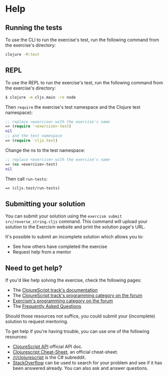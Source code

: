 # Help

## Running the tests

To use the CLI to run the exercise's test, run the following command from the exercise's directory:

```bash
clojure -M:test
```

## REPL

To use the REPL to run the exercise's test, run the following command from the exercise's directory:

```bash
$ clojure -m cljs.main -re node
```

Then `require` the exercise's test namespace and the Clojure test namespace):

```clojure
;; replace <exercise> with the exercise's name
=> (require '<exercise>-test)
nil
;; and the test namespace
=> (require 'cljs.test)
```

Change the ns to the test namespace:

```clojure
;; replace <exercise> with the exercise's name
=> (ns <exercise>-test)
nil
```

Then call `run-tests`:

```clojure
=> (cljs.test/run-tests)
```

## Submitting your solution

You can submit your solution using the `exercism submit src/reverse_string.cljs` command.
This command will upload your solution to the Exercism website and print the solution page's URL.

It's possible to submit an incomplete solution which allows you to:

- See how others have completed the exercise
- Request help from a mentor

## Need to get help?

If you'd like help solving the exercise, check the following pages:

- The [ClojureScript track's documentation](https://exercism.org/docs/tracks/clojurescript)
- The [ClojureScript track's programming category on the forum](https://forum.exercism.org/c/programming/clojurescript)
- [Exercism's programming category on the forum](https://forum.exercism.org/c/programming/5)
- The [Frequently Asked Questions](https://exercism.org/docs/using/faqs)

Should those resources not suffice, you could submit your (incomplete) solution to request mentoring.

To get help if you're having trouble, you can use one of the following resources:

- [ClojureScript API](http://cljs.github.io/api/) official API doc.
- [Clojurescript Cheat-Sheet](https://clojure.org/api/cheatsheet), an official cheat-sheet.
- [/r/clojurescript](https://www.reddit.com/r/clojurescript) is the C# subreddit.
- [StackOverflow](http://stackoverflow.com/questions/tagged/clojurescript) can be used to search for your problem and see if it has been answered already. You can also ask and answer questions.